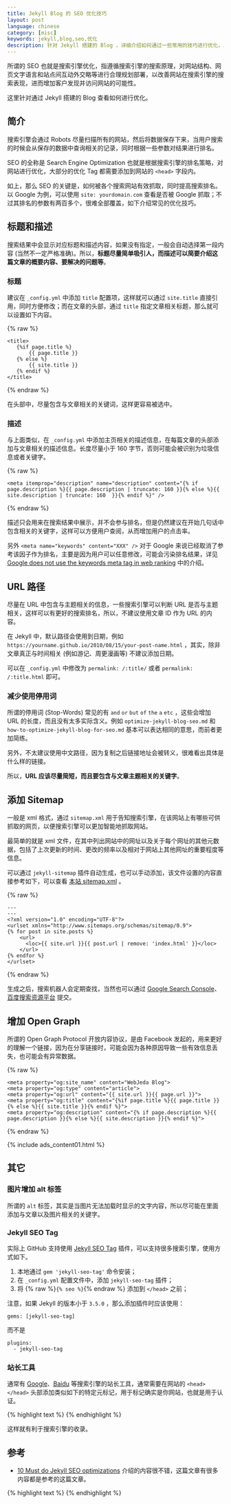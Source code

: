 ```yaml
---
title: Jekyll Blog 的 SEO 优化技巧
layout: post
language: chinese
category: [misc]
keywords: jekyll,blog,seo,优化
description: 针对 Jekyll 搭建的 Blog ，详细介绍如何通过一些常用的技巧进行优化，以优化搜索引擎对网站的收录以及排名，从而有效提高曝光率。
---
```


所谓的 SEO 也就是搜索引擎优化，指遵循搜索引擎的搜索原理，对网站结构、网页文字语言和站点间互动外交略等进行合理规划部署，以改善网站在搜索引擎的搜索表现，进而增加客户发现并访问网站的可能性。

这里针对通过 Jekyll 搭建的 Blog 查看如何进行优化。

<!-- more -->

## 简介

搜索引擎会通过 Robots 尽量扫描所有的网站，然后将数据保存下来，当用户搜索的时候会从保存的数据中查询相关的记录，同时根据一些参数对结果进行排名。

SEO 的全称是 Search Engine Optimization 也就是根据搜索引擎的排名策略，对网站进行优化，大部分的优化 Tag 都需要添加到网站的 `<head>` 字段内。

如上，那么 SEO 的关键是，如何被各个搜索网站有效抓取，同时提高搜索排名。以 Google 为例，可以使用 `site: yourdomain.com` 查看是否被 Google 抓取；不过其排名的参数有两百多个，很难全部覆盖，如下介绍常见的优化技巧。

## 标题和描述

搜索结果中会显示对应标题和描述内容，如果没有指定，一般会自动选择第一段内容 (当然不一定严格准确)。所以，**标题尽量简单吸引人，而描述可以简要介绍这篇文章的概要内容、要解决的问题等**。

### 标题

建议在 `_config.yml` 中添加 `title` 配置项，这样就可以通过 `site.title` 直接引用，同时方便修改；而在文章的头部，通过 `title` 指定文章相关标题，那么就可以设置如下内容。

{% raw %}
```
<title>
   {%if page.title %}
       {{ page.title }}
   {% else %}
       {{ site.title }}
   {% endif %}
</title>
```
{% endraw %}

在头部中，尽量包含与文章相关的关键词，这样更容易被选中。

### 描述

与上面类似，在 `_config.yml` 中添加主页相关的描述信息，在每篇文章的头部添加与文章相关的描述信息。长度尽量小于 160 字节，否则可能会被识别为垃圾信息或者关键字。

{% raw %}
```
<meta itemprop="description" name="description" content="{% if page.description %}{{ page.description | truncate: 160 }}{% else %}{{ site.description | truncate: 160  }}{% endif %}" />
```
{% endraw %}

描述只会用来在搜索结果中展示，并不会参与排名，但是仍然建议在开始几句话中包含相关的关键字，这样可以方便用户查阅，从而增加用户的点击率。

另外 `<meta name="keywords" content="XXX" />` 对于 Google 来说已经取消了参考该因子作为排名，主要是因为用户可以任意修改，可能会污染排名结果，详见 [Google does not use the keywords meta tag in web ranking](https://webmasters.googleblog.com/2009/09/google-does-not-use-keywords-meta-tag.html) 中的介绍。

## URL 路径

尽量在 URL 中包含与主题相关的信息，一些搜索引擎可以判断 URL 是否与主题相关，这样可以有更好的搜索排名，所以，不建议使用文章 ID 作为 URL 的内容。

在 Jekyll 中，默认路径会使用到日期，例如 `https://yourname.github.io/2010/08/15/your-post-name.html` ，其实，除非文章真正与时间相关 (例如游记、周更漫画等) 不建议添加日期。

可以在 `_config.yml` 中修改为 `permalink: /:title/` 或者 `permalink: /:title.html` 即可。

### 减少使用停用词

所谓的停用词 (Stop-Words) 常见的有 `and` `or` `but` `of` `the` `a` `etc` ，这些会增加 URL 的长度，而且没有太多实际含义。例如 `optimize-jekyll-blog-seo.md` 和 `how-to-optimize-jekyll-blog-for-seo.md` 基本可以表达相同的意思，而前者更加简练。

另外，不太建议使用中文路径，因为复制之后链接地址会被转义，很难看出具体是什么样的链接。

所以，**URL 应该尽量简短，而且要包含与文章主题相关的关键字**。

## 添加 Sitemap

一般是 xml 格式，通过 `sitemap.xml` 用于告知搜索引擎，在该网站上有哪些可供抓取的网页，以便搜索引擎可以更加智能地抓取网站。

最简单的就是 xml 文件，在其中列出网站中的网址以及关于每个网址的其他元数据，包括了上次更新的时间、更改的频率以及相对于网站上其他网址的重要程度等信息。

可以通过 `jekyll-sitemap` 插件自动生成，也可以手动添加，该文件设置的内容直接参考如下，可以查看 [本站 sitemap.xml](/sitemap.xml) 。

{% raw %}
``` text
---
---
<?xml version="1.0" encoding="UTF-8"?>
<urlset xmlns="http://www.sitemaps.org/schemas/sitemap/0.9">
{% for post in site.posts %}
    <url>
      <loc>{{ site.url }}{{ post.url | remove: 'index.html' }}</loc>
    </url>
{% endfor %}
</urlset>
```
{% endraw %}

生成之后，搜索机器人会定期查找，当然也可以通过 [Google Search Console](https://www.google.com/webmasters/tools/)、[百度搜索资源平台](https://ziyuan.baidu.com/site) 提交。

<!-- 可以通过 https://toolbox.seositecheckup.com/apps/seo-checkup 网站查看 -->

## 增加 Open Graph

所谓的 Open Graph Protocol 开放内容协议，是由 Facebook 发起的，用来更好的理解一个链接，因为在分享链接时，可能会因为各种原因导致一些有效信息丢失，也可能会有异常数据。


{% raw %}
```
<meta property="og:site_name" content="WebJeda Blog">
<meta property="og:type" content="article">
<meta property="og:url" content="{{ site.url }}{{ page.url }}">
<meta property="og:title" content="{%if page.title %}{{ page.title }}{% else %}{{ site.title }}{% endif %}">
<meta property="og:description" content="{% if page.description %}{{ page.description }}{% else %}{{ site.description }}{% endif %}">
```
{% endraw %}

<!--
<meta property="og:locale" content="en_US">
<meta property="og:image" content="{{ site.url }}/thumbs/{{ page.image }}" />
<meta property="article:publisher" content="http://www.facebook.com/webjeda" />
<meta property="article:author" content="https://www.facebook.com/sharu725" />
<meta property="article:published_time" content="{{ page.date }}" />

其实还有类似 Twitter 的卡片分享，不过暂时用不到。

## 添加 Icons

所谓的 favicon 是一个 `.ico` 格式的图片，一般是 `16x16` 大小，可以方便用户记住你的网站，包括了在标签页以及收藏栏中。

另外 `Touch Icons` 通常用在移动设备上，当收藏时通常会使用该图片，不过建议不要使用太多，否则打开页面时可能减慢加载速度。

<link rel="apple-touch-icon-precomposed" href="/img/apple-touch-icon-iphone-60x60.png">
<link rel="apple-touch-icon-precomposed" sizes="60x60" href="/img/apple-touch-icon-ipad-76x76.png">
<link rel="apple-touch-icon-precomposed" sizes="114x114" href="/img/apple-touch-icon-iphone-retina-120x120.png">
<link rel="apple-touch-icon-precomposed" sizes="144x144" href="/img/apple-touch-icon-ipad-retina-152x152.png">
-->

{% include ads_content01.html %}

## 其它

<!--
### 增加分享链接
https://blog.webjeda.com/share-buttons-jekyll/
https://github.com/RomkeVdMeulen/jekyll-share-links
-->

### 图片增加 alt 标签

所谓的 `alt` 标签，其实是当图片无法加载时显示的文字内容，所以尽可能在里面添加与文章以及图片相关的关键字。

### Jekyll SEO Tag

实际上 GitHub 支持使用 [Jekyll SEO Tag](https://github.com/jekyll/jekyll-seo-tag) 插件，可以支持很多搜索引擎，使用方式如下。

1. 本地通过 `gem 'jekyll-seo-tag'` 命令安装；
2. 在 `_config.yml` 配置文件中，添加 `jekyll-seo-tag` 插件；
3. 将 {% raw %}`{% seo %}`{% endraw %} 添加到 `</head>` 之前；

注意，如果 Jekyll 的版本小于 `3.5.0` ，那么添加插件时应该使用：

```
gems: [jekyll-seo-tag]
```

而不是

```
plugins:
  - jekyll-seo-tag
```
### 站长工具

通常有 [Google](http://www.google.com/webmasters/tools/)、[Baidu](http://zhanzhang.baidu.com/site/index) 等搜索引擎的站长工具，通常需要在网站的 ```<head> </head>``` 头部添加类似如下的特定元标记，用于标记确实是你网站，也就是用于认证。

{% highlight text %}
<meta name="baidu-site-verification" content="B786jeR0MV" />
{% endhighlight %}

这样就有利于搜索引擎的收录。


<!--
1：博客要经常保持更新，文字始终紧紧围绕关键字，围绕网站主题。
2：SEO优化重点以文章内容页优化为主。
4：在新文章中适当增加一些老文章的链接，文章的内部链接一定要自然。
6：栏目分类尽量使用目录形式。如：http://lusongsong.com/youhua/而不是http://lusongsong.com/youhua.html
7：可以在网页底部加上站点地图sitemap，HTML格式是给用户看的，XML格式是给搜索引擎看的。
8：比较重要文章的URL可以使用拼音、英文和分割线等网址结构。
9：外部链接建设很重要，新博客推荐使用工具http://tool.lusongsong.com/seo/
10：垃圾留言一定要删除，非常影响排名。
11：记得给每个博文插图加上和文章内容相关的alt信息，并在图片周围添加相关信息。
12：文章中相同的关键词不能过多，如果非要堆砌关键词，可适当使用长尾关键词。
13：每篇文章的结尾处可加入“原创文章如转载，请注明出处”“本文首发于XXX网站”等信息，对SEO有一定帮助。
14：通过添加TAG标签可以增强主题的相关性和被搜索的概率。
16：文章标题最好能出现一次关键字。
17：关键字最好在第一段或最后一段能够出现。
-->

## 参考

* [10 Must do Jekyll SEO optimizations](https://blog.webjeda.com/optimize-jekyll-seo/) 介绍的内容很不错，这篇文章有很多内容都是参考的这篇文章。

{% highlight text %}
{% endhighlight %}

